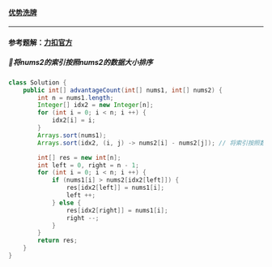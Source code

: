 #### <a href="https://leetcode.cn/problems/advantage-shuffle/">优势洗牌</a>

----------------

#### 参考题解：[力扣官方](https://leetcode.cn/problems/advantage-shuffle/solution/you-shi-xi-pai-by-leetcode-solution-sqsf/)

##### :star2:将nums2的索引按照nums2的数据大小排序

```java
class Solution {
    public int[] advantageCount(int[] nums1, int[] nums2) {
        int n = nums1.length;
        Integer[] idx2 = new Integer[n];
        for (int i = 0; i < n; i ++) {
            idx2[i] = i;
        }
        Arrays.sort(nums1);
        Arrays.sort(idx2, (i, j) -> nums2[i] - nums2[j]); // 将索引按照数组中数据大小排序

        int[] res = new int[n];
        int left = 0, right = n - 1;
        for (int i = 0; i < n; i ++) {
            if (nums1[i] > nums2[idx2[left]]) {
                res[idx2[left]] = nums1[i];
                left ++;
            } else {
                res[idx2[right]] = nums1[i];
                right --;
            }
        }
        return res;
    }
}
```

